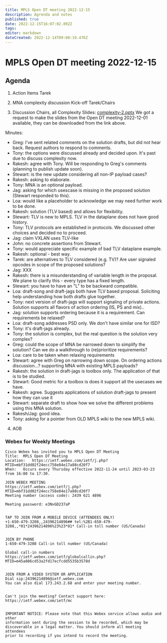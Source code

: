 ```yaml
---
title: MPLS Open DT meeting 2022-12-15
description: Agrenda and notes
published: true
date: 2022-12-15T16:07:02.892Z
tags: 
editor: markdown
dateCreated: 2022-12-14T09:00:19.476Z
---
```


# MPLS Open DT meeting 2022-12-15

## Agenda

1. Action Items
   Tarek

2. MNA complexity discussion Kick-off
   Tarek/Chairs

3. Discussion
   Chairs, all
   Complexity Slides:  [complexity-2.pptx](/complexity-2.pptx)
   We got a request to make the slides from the Open DT meeting 2022-12-01 available, they can be downloaded from the link above.

Minutes:
 - Greg: I've sent related comments on the solution drafts, but did not hear back. Request authors to respond to comments.
 - Tony: the options were discussed already and decided upon. It's past due to discuss complexity now.
 - Rakesh: agree with Tony. Will be responding to Greg's comments (planning to publish update soon).
 - Stewart: is the new update considering all non-IP payload cases?
 - Rakesh: asking to elaborate.
 - Tony: MNA is an optional payload.
 - Jag: asking for which usescase is missing in the proposed solution (Stewart responded to this).
 - Loa: would like a placeholder to acknowledge we may need further work to be done.
 - Rakesh: solution (TLV based) and allows for flexibility.
 - Stewart: TLV is new to MPLS. TLV in the dataplane does not have good history.
 - Tony: TLV protocols are established in protocols. We discussed other choices and decided no to proceed.
 - Jag: claim VXLAN uses TLV-like
 - John: no concrete assertions from Stewart.
 - Tony: would appreciate specific example of bad TLV dataplane example.
 - Rakesh: optional - best way.
 - Tarek: are alternatives to TLV considered (e.g. TV)? Are user signaled opcodes in scope of the proposed solutions?
 - Jag: XXX
 - Rakesh: there is a misunderstanding of variable length in the proposal. We plane to clarify this - every type has a fixed length.
 - Stewart: you have to have an "L" to be backward compatible.
 - Loa: draft-song and draft-jags both have TLV based proposal. Soliciting help understanding how both drafts glue together.
 - Tony: next version of draft-jags will support signaling of private actions. Solution supports all flavors of action ordering (IS, PS and mix)..
 - Jag: solution supports ordering because it is a requirement. Can requirements be relaxed?
 - Loa: draft-song addresses PSD only. We don't have similar one for ISD?
 - Tony: it's draft-jags already.
 - Tony: the solution is complex, but the real question is the solution very complex?
 - Greg: could the scope of MNA be narrowed down to simplify the solution? Can we do a walkthrough to (re)prioritize requirements?
 - Loa: care to be taken when relaxing requirements
 - Stewart: agree with Greg on narrowing down scope. On ordering actions discussion...? supporting MNA with existing MPLS payloads?
 - Rakesh: the solution in draft-jags is toolbox only. The application of that is to be studied.
 - Stewart: Good metric for a toolbox is does it support all the usecases we have.
 - Rakesh: agree. Suggests applications of solution draft-jags to present how they can use it
 - Stewart: separate draft to show how we solve the different problems using this MNA solution.
 - Rakesh/Jag: good idea. 
 - Tony: asking for a pointer from OLD MPLS wiki to the new MPLS wiki.
 

4. AOB


### Webex for Weekly Meetings

```
Cisco Webex has invited you to MPLS Open DT Meeting
Title: 	MPLS Open DT Meeting
Location: 	https://ietf.webex.com/ietf/j.php?MTID=mbf31dd02f24ecc758e84e17a88cd20f7
When: 	Occurs every Thursday effective 2022-11-24 until 2023-03-23 from 16:00 to 17:30.

JOIN WEBEX MEETING
https://ietf.webex.com/ietf/j.php?MTID=mbf31dd02f24ecc758e84e17a88cd20f7
Meeting number (access code): 2439 621 4896

Meeting password: e3NvGD237aP


TAP TO JOIN FROM A MOBILE DEVICE (ATTENDEES ONLY)
+1-650-479-3208,,24396214896## tel:%2B1-650-479-3208,,*01*24396214896%23%23*01* Call-in toll number (US/Canada)


JOIN BY PHONE
1-650-479-3208 Call-in toll number (US/Canada)

Global call-in numbers
https://ietf.webex.com/ietf/globalcallin.php?MTID=m45a086cd53a2fd17ecfcdd5535b3578d


JOIN FROM A VIDEO SYSTEM OR APPLICATION
Dial sip:24396214896@ietf.webex.com
You can also dial 173.243.2.68 and enter your meeting number.


Can't join the meeting? Contact support here:
https://ietf.webex.com/ietf/mc


IMPORTANT NOTICE: Please note that this Webex service allows audio and other
information sent during the session to be recorded, which may be 
discoverable in a legal matter. You should inform all meeting attendees 
prior to recording if you intend to record the meeting.